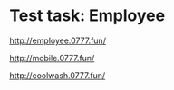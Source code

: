 <h1>Test task: Employee</h1>
<a href="http://employee.0777.fun/" target="_blank">http://employee.0777.fun/</a>

<a href="http://mobile.0777.fun/" target="_blank">http://mobile.0777.fun/</a>

<a href="http://coolwash.0777.fun/" target="_blank">http://coolwash.0777.fun/</a>
